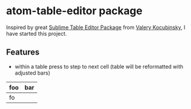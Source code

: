 # atom-table-editor package

Inspired by great [Sublime Table Editor Package](https://github.com/vkocubinsky/SublimeTableEditor) from
[Valery Kocubinsky](https://github.com/vkocubinsky), I have started this project.

## Features

- within a table press <tab> to step to next cell (table will be reformatted with adjusted bars)

| foo | bar |
|-----|-----|
| fo  |     |
